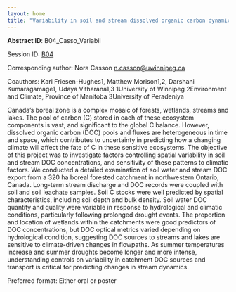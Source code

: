 ```yaml
---
layout: home
title: "Variability in soil and stream dissolved organic carbon dynamics in boreal headwater catchments"
---
```



**Abstract ID**: B04_Casso_Variabil

Session ID: [B04](.)

Corresponding author: Nora Casson <a href="mailto:n.casson@uwinnipeg.ca">n.casson@uwinnipeg.ca</a>

Coauthors: Karl Friesen-Hughes1, Matthew Morison1,2, Darshani Kumaragamage1, Udaya Vitharana1,3
 1University of Winnipeg
 2Environment and Climate, Province of Manitoba
 3University of Peradeniya 

Canada’s boreal zone is a complex mosaic of forests, wetlands, streams and lakes. The pool of carbon (C) stored in each of these ecosystem components is vast, and significant to the global C balance. However, dissolved organic carbon (DOC) pools and fluxes are heterogeneous in time and space, which contributes to uncertainty in predicting how a changing climate will affect the fate of C in these sensitive ecosystems. The objective of this project was to investigate factors controlling spatial variability in soil and stream DOC concentrations, and sensitivity of these patterns to climatic factors. We conducted a detailed examination of soil water and stream DOC export from a 320 ha boreal forested catchment in northwestern Ontario, Canada. Long-term stream discharge and DOC records were coupled with soil and soil leachate samples. Soil C stocks were well predicted by spatial characteristics, including soil depth and bulk density. Soil water DOC quantity and quality were variable in response to hydrological and climatic conditions, particularly following prolonged drought events. The proportion and location of wetlands within the catchments were good predictors of DOC concentrations, but DOC optical metrics varied depending on hydrological condition, suggesting DOC sources to streams and lakes are sensitive to climate-driven changes in flowpaths. As summer temperatures increase and summer droughts become longer and more intense, understanding controls on variability in catchment DOC sources and transport is critical for predicting changes in stream dynamics.

Preferred format: Either oral or poster
